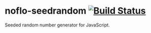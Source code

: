 # noflo-seedrandom [![Build Status](https://secure.travis-ci.org/vilson/noflo-seedrandom.png?branch=master)](http://travis-ci.org/vilson/noflo-seedrandom)

Seeded random number generator for JavaScript.

